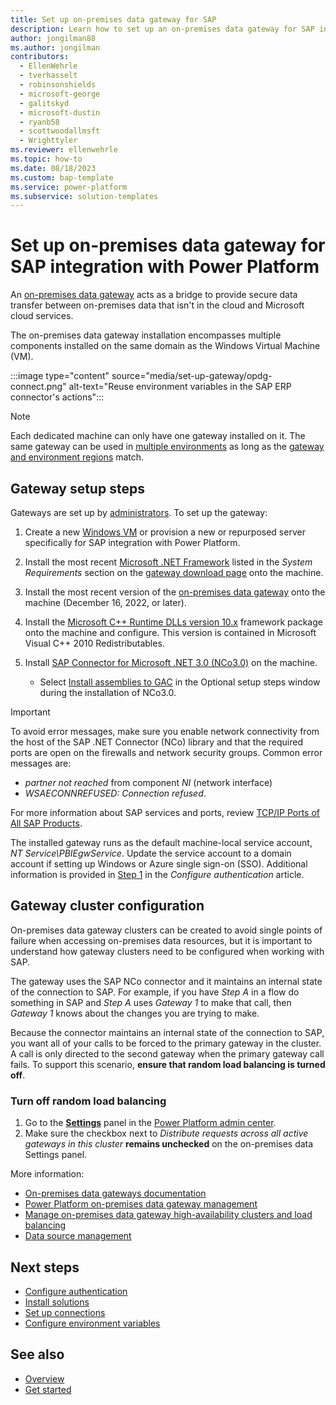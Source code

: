 ```yaml
---
title: Set up on-premises data gateway for SAP
description: Learn how to set up an on-premises data gateway for SAP integration with Microsoft Power Platform.
author: jongilman88
ms.author: jongilman
contributors:
  - EllenWehrle
  - tverhasselt
  - robinsonshields
  - microsoft-george
  - galitskyd
  - microsoft-dustin
  - ryanb58
  - scottwoodallmsft
  - Wrighttyler
ms.reviewer: ellenwehrle
ms.topic: how-to
ms.date: 08/18/2023
ms.custom: bap-template
ms.service: power-platform
ms.subservice: solution-templates
---
```


# Set up on-premises data gateway for SAP integration with Power Platform

An [on-premises data gateway](/power-platform/admin/wp-onpremises-gateway) acts as a bridge to provide secure data transfer between on-premises data that isn't in the cloud and Microsoft cloud services.

The on-premises data gateway installation encompasses multiple components installed on the same domain as the Windows Virtual Machine (VM).

:::image type="content" source="media/set-up-gateway/opdg-connect.png" alt-text="Reuse environment variables in the SAP ERP connector's actions":::

> [!NOTE]
>
> Each dedicated machine can only have one gateway installed on it. The same gateway can be used in [multiple environments](/power-platform/admin/multiple-online-environments-tenants#a-multi-environment-deployment) as long as the [gateway and environment regions](/power-platform/admin/regions-overview) match.

## Gateway setup steps

Gateways are set up by [administrators](/power-platform/admin/admin-documentation). To set up the gateway:

1. Create a new [Windows VM](/azure/virtual-machines/overview) or provision a new or repurposed server specifically for SAP integration with Power Platform.

1. Install the most recent [Microsoft .NET Framework](https://dotnet.microsoft.com/download/dotnet-framework) listed in the _System Requirements_ section on the [gateway download page](https://www.microsoft.com/download/details.aspx?id=53127) onto the machine.

1. Install the most recent version of the [on-premises data gateway](/data-integration/gateway/service-gateway-install#download-and-install-a-standard-gateway) onto the machine (December 16, 2022, or later).

1. Install the [Microsoft C++ Runtime DLLs version 10.x](/cpp/windows/latest-supported-vc-redist?view=msvc-170#visual-studio-2010-vc-100-sp1-no-longer-supported&preserve-view=true) framework package onto the machine and configure. This version is contained in Microsoft Visual C++ 2010 Redistributables.

1. Install [SAP Connector for Microsoft .NET 3.0 (NCo3.0)](https://support.sap.com/en/product/connectors/msnet.html) on the machine.

      - Select [Install assemblies to GAC](/dotnet/framework/app-domains/install-assembly-into-gac) in the Optional setup steps window during the installation of NCo3.0.

> [!IMPORTANT]
>
> To avoid error messages, make sure you enable network connectivity from the host of the SAP .NET Connector (NCo) library and that the required ports are open on the firewalls and network security groups. Common error messages are:
>
> - _partner not reached_ from component _NI_ (network interface)
> - _WSAECONNREFUSED: Connection refused_.
>
> For more information about SAP services and ports, review [TCP/IP Ports of All SAP Products](https://help.sap.com/docs/Security/575a9f0e56f34c6e8138439eefc32b16/616a3c0b1cc748238de9c0341b15c63c.html).

The installed gateway runs as the default machine-local service account, _NT Service\PBIEgwService_. Update the service account to a domain account if setting up Windows or Azure single sign-on (SSO). Additional information is provided in [Step 1](configure-authentication.md#step-1-configure-kerberos-constrained-delegation) in the _Configure authentication_ article.

## Gateway cluster configuration

On-premises data gateway clusters can be created to avoid single points of failure when accessing on-premises data resources, but it is important to understand how gateway clusters need to be configured when working with SAP.

The gateway uses the SAP NCo connector and it maintains an internal state of the connection to SAP. For example, if you have _Step A_ in a flow do something in SAP and _Step A_ uses _Gateway 1_ to make that call, then _Gateway 1_ knows about the changes you are trying to make.

Because the connector maintains an internal state of the connection to SAP, you want all of your calls to be forced to the primary gateway in the cluster. A call is only directed to the second gateway when the primary gateway call fails. To support this scenario, **ensure that random load balancing is turned off**.

### Turn off random load balancing

1. Go to the [**Settings**](/power-platform/admin/onpremises-data-gateway-management#settings) panel in the [Power Platform admin center](https://admin.powerplatform.microsoft.com/home).
1. Make sure the checkbox next to _Distribute requests across all active gateways in this cluster_ **remains unchecked** on the on-premises data Settings panel.

More information:

- [On-premises data gateways documentation](/data-integration/gateway/)
- [Power Platform on-premises data gateway management](/power-platform/admin/onpremises-data-gateway-management)
- [Manage on-premises data gateway high-availability clusters and load balancing](/data-integration/gateway/service-gateway-high-availability-clusters)
- [Data source management](/power-platform/admin/onpremises-data-gateway-source-management)

## Next steps

- [Configure authentication](configure-authentication.md)
- [Install solutions](install.md)
- [Set up connections](set-up-connections.md)
- [Configure environment variables](configure-environment-variables.md)

## See also

- [Overview](../overview.md)
- [Get started](get-started.md)
